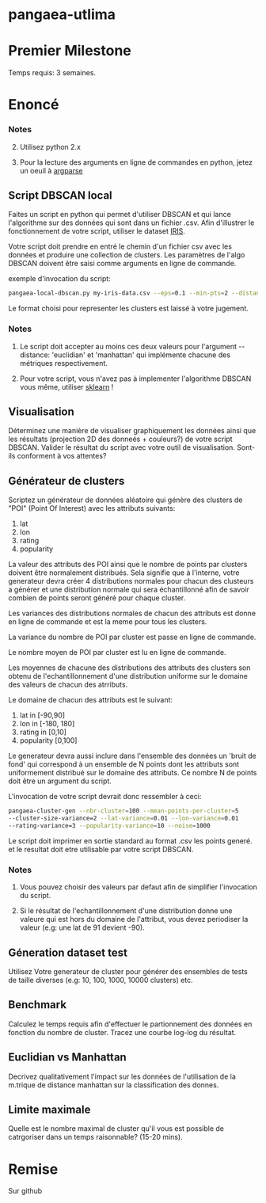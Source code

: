 pangaea-utlima
==============
# Premier Milestone

Temps requis: 3 semaines.

# Enoncé

### Notes

2. Utilisez python 2.x

3. Pour la lecture des arguments en ligne de commandes en python, jetez un oeuil à
[argparse](https://docs.python.org/2.7/library/argparse.html)

## Script DBSCAN local
Faites un script en python qui permet d'utiliser DBSCAN et qui lance 
l'algorithme sur des données qui sont dans un fichier .csv. Afin d'illustrer 
le fonctionnement de votre script, utiliser le dataset [IRIS](https://archive.ics.uci.edu/ml/machine-learning-databases/iris/iris.data).

Votre script doit prendre en entré le chemin d'un fichier csv avec
les données et produire une collection de clusters. Les paramètres de l'algo
DBSCAN doivent être saisi comme arguments en ligne de commande.

exemple d'invocation du script:

```bash
pangaea-local-dbscan.py my-iris-data.csv --eps=0.1 --min-pts=2 --distance='euclidian'
```
Le format choisi pour representer les clusters est laissé à votre 
jugement.

### Notes
1. Le script doit accepter au moins ces deux valeurs pour l'argument 
--distance: 'euclidian' et 'manhattan' qui implémente chacune des métriques
respectivement.

2. Pour votre script, vous n'avez pas à implementer l'algorithme DBSCAN vous 
même, utiliser [sklearn](http://scikit-learn.org/stable/) !

## Visualisation
Déterminez une manière de visualiser graphiquement les données ainsi que les
résultats (projection 2D des donneés + couleurs?) de votre script DBSCAN. 
Valider le résultat du script avec votre outil de visualisation. 
Sont-ils conforment à vos attentes?

## Générateur de clusters
Scriptez un générateur de données aléatoire qui génère des clusters de "POI" 
(Point Of Interest) avec les attributs suivants:

1. lat
2. lon
3. rating
4. popularity

La valeur des attributs des POI ainsi que le nombre de points par clusters doivent être
normalement distribués. Sela signifie que à l'interne, votre generateur devra créer 4 distributions
normales pour chacun des clusteurs a générer et une distribution
normale qui sera échantillonné afin de savoir combien de points seront 
généré pour chaque cluster. 

Les variances des distributions normales de chacun des attributs est donne en 
ligne de commande et est la meme pour tous les clusters. 

La variance du nombre de POI par cluster est passe en ligne de
commande. 

Le nombre moyen de POI par cluster est lu en ligne de commande.

Les moyennes de chacune des distributions des attributs des clusters
son obtenu de l'echantillonnement d'une distribution uniforme sur le domaine 
des valeurs de chacun des atrributs.

Le domaine de chacun des attributs est le suivant:

1. lat in [-90,90]
2. lon in [-180, 180]
3. rating in [0,10]
4. popularity [0,100]

Le generateur devra aussi inclure dans l'ensemble des données un
'bruit de fond' qui correspond à un ensemble de N points dont les attributs
sont uniformement distribué sur le domaine des attributs. Ce nombre N de points 
doit être un argument du script.

L'invocation de votre script devrait donc ressembler à ceci:

```bash
pangaea-cluster-gen --nbr-cluster=100 --mean-points-per-cluster=5
--cluster-size-variance=2 --lat-variance=0.01 --lon-variance=0.01 
--rating-variance=3 --popularity-variance=10 --noise=1000
```

Le script doit imprimer en sortie standard au format .csv les points generé. 
et le resultat doit etre utilisable par votre script DBSCAN.

### Notes
1. Vous pouvez choisir des valeurs par defaut afin de simplifier l'invocation
du script.

2. Si le résultat de l'echantillonnement d'une distribution donne une valeure
qui est hors du domaine de l'attribut, vous devez periodiser la valeur 
(e.g: une lat de 91 devient -90).

## Géneration dataset test
Utilisez Votre generateur de cluster pour générer des ensembles de tests de
taille diverses (e.g: 10, 100, 1000, 10000 clusters) etc.

## Benchmark
Calculez le temps requis afin d'effectuer le partionnement des données
en fonction du nombre de cluster. Tracez une courbe log-log du résultat. 

## Euclidian vs Manhattan
Decrivez qualitativement l'impact sur les données de l'utilisation de la 
m.trique de distance manhattan sur la classification des donnes.

## Limite maximale
Quelle est le nombre maximal de cluster qu'il vous est possible de
catrgoriser dans un temps raisonnable? (15-20 mins).

# Remise
Sur github
